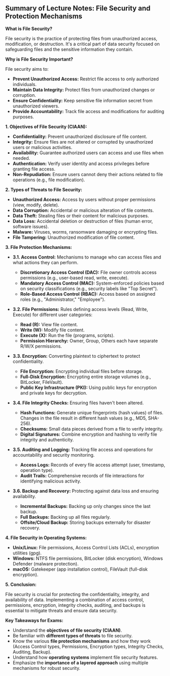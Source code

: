 ## Summary of Lecture Notes: File Security and Protection Mechanisms

**What is File Security?**

File security is the practice of protecting files from unauthorized access, modification, or destruction. It's a critical part of data security focused on safeguarding files and the sensitive information they contain.

**Why is File Security Important?**

File security aims to:

*   **Prevent Unauthorized Access:**  Restrict file access to only authorized individuals.
*   **Maintain Data Integrity:** Protect files from unauthorized changes or corruption.
*   **Ensure Confidentiality:** Keep sensitive file information secret from unauthorized viewers.
*   **Provide Accountability:** Track file access and modifications for auditing purposes.

**1. Objectives of File Security (CIAAN):**

*   **Confidentiality:**  Prevent unauthorized disclosure of file content.
*   **Integrity:** Ensure files are not altered or corrupted by unauthorized users or malicious activities.
*   **Availability:** Guarantee authorized users can access and use files when needed.
*   **Authentication:** Verify user identity and access privileges before granting file access.
*   **Non-Repudiation:** Ensure users cannot deny their actions related to file operations (e.g., file modification).

**2. Types of Threats to File Security:**

*   **Unauthorized Access:** Access by users without proper permissions (view, modify, delete).
*   **Data Corruption:** Accidental or malicious alteration of file contents.
*   **Data Theft:** Stealing files or their content for malicious purposes.
*   **Data Loss:** Accidental deletion or destruction of files (human error, software issues).
*   **Malware:** Viruses, worms, ransomware damaging or encrypting files.
*   **File Tampering:** Unauthorized modification of file content.

**3. File Protection Mechanisms:**

*   **3.1. Access Control:** Mechanisms to manage who can access files and what actions they can perform.
    *   **Discretionary Access Control (DAC):** File owner controls access permissions (e.g., user-based read, write, execute).
    *   **Mandatory Access Control (MAC):** System-enforced policies based on security classifications (e.g., security labels like "Top Secret").
    *   **Role-Based Access Control (RBAC):** Access based on assigned roles (e.g., "Administrator," "Employee").

*   **3.2. File Permissions:** Rules defining access levels (Read, Write, Execute) for different user categories:
    *   **Read (R):** View file content.
    *   **Write (W):** Modify file content.
    *   **Execute (X):** Run the file (programs, scripts).
    *   **Permission Hierarchy:** Owner, Group, Others each have separate R/W/X permissions.

*   **3.3. Encryption:** Converting plaintext to ciphertext to protect confidentiality.
    *   **File Encryption:** Encrypting individual files before storage.
    *   **Full-Disk Encryption:** Encrypting entire storage volumes (e.g., BitLocker, FileVault).
    *   **Public Key Infrastructure (PKI):** Using public keys for encryption and private keys for decryption.

*   **3.4. File Integrity Checks:** Ensuring files haven't been altered.
    *   **Hash Functions:** Generate unique fingerprints (hash values) of files. Changes in the file result in different hash values (e.g., MD5, SHA-256).
    *   **Checksums:** Small data pieces derived from a file to verify integrity.
    *   **Digital Signatures:** Combine encryption and hashing to verify file integrity and authenticity.

*   **3.5. Auditing and Logging:** Tracking file access and operations for accountability and security monitoring.
    *   **Access Logs:** Records of every file access attempt (user, timestamp, operation type).
    *   **Audit Trails:** Comprehensive records of file interactions for identifying malicious activity.

*   **3.6. Backup and Recovery:** Protecting against data loss and ensuring availability.
    *   **Incremental Backups:** Backing up only changes since the last backup.
    *   **Full Backups:** Backing up all files regularly.
    *   **Offsite/Cloud Backup:** Storing backups externally for disaster recovery.

**4. File Security in Operating Systems:**

*   **Unix/Linux:** File permissions, Access Control Lists (ACLs), encryption utilities (gpg).
*   **Windows:** NTFS file permissions, BitLocker (disk encryption), Windows Defender (malware protection).
*   **macOS:** Gatekeeper (app installation control), FileVault (full-disk encryption).

**5. Conclusion:**

File security is crucial for protecting the confidentiality, integrity, and availability of data. Implementing a combination of access control, permissions, encryption, integrity checks, auditing, and backups is essential to mitigate threats and ensure data security.

**Key Takeaways for Exams:**

*   Understand the **objectives of file security (CIAAN)**.
*   Be familiar with **different types of threats** to file security.
*   Know the various **file protection mechanisms** and how they work (Access Control types, Permissions, Encryption types, Integrity Checks, Auditing, Backup).
*   Understand how **operating systems** implement file security features.
*   Emphasize the **importance of a layered approach** using multiple mechanisms for robust security.
